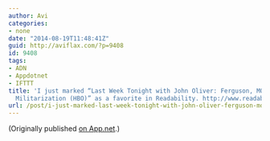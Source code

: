 ```yaml
---
author: Avi
categories:
- none
date: "2014-08-19T11:48:41Z"
guid: http://aviflax.com/?p=9408
id: 9408
tags:
- ADN
- Appdotnet
- IFTTT
title: 'I just marked “Last Week Tonight with John Oliver: Ferguson, MO and Police
  Militarization (HBO)” as a favorite in Readability. http://www.readability.com/articles/x6vv0jmb'
url: /post/i-just-marked-last-week-tonight-with-john-oliver-ferguson-mo-and-police-militarization-hbo-as-a-favorite-in-readability-httpwww-readability-comarticlesx6vv0jmb/
---
```

(Originally published [on App.net](http://alpha.app.net/aviflax/post/36998624).)